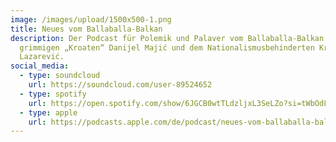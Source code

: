```yaml
---
image: /images/upload/1500x500-1.png
title: Neues vom Ballaballa-Balkan
description: Der Podcast für Polemik und Palaver vom Ballaballa-Balkan. Mit dem
  grimmigen „Kroaten“ Danijel Majić und dem Nationalismusbehinderten Krsto
  Lazarević.
social_media:
  - type: soundcloud
    url: https://soundcloud.com/user-89524652
  - type: spotify
    url: https://open.spotify.com/show/6JGCB0wtTLdzljxL3SeLZo?si=tWbOdLzwR_a_TGr_1AkBvA
  - type: apple
    url: https://podcasts.apple.com/de/podcast/neues-vom-ballaballa-balkan/id1170436903
---
```

